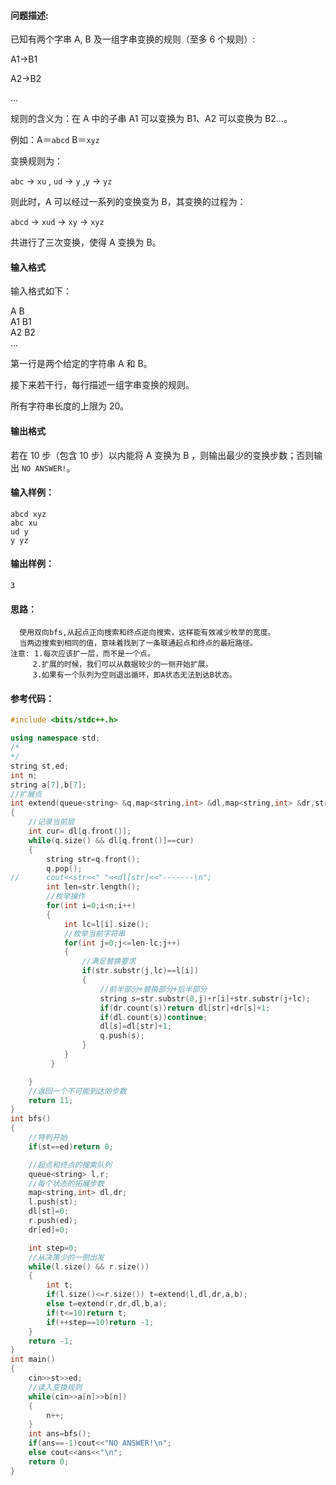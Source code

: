 #### 问题描述:
已知有两个字串 A, B 及一组字串变换的规则（至多 6 个规则）:

A1→B1

A2→B2

…

规则的含义为：在 A 中的子串 A1 可以变换为 B1、A2 可以变换为 B2…。

例如：A＝`abcd` B＝`xyz`

变换规则为：

`abc` → `xu` , `ud` → `y` ,`y` → `yz`

则此时，A 可以经过一系列的变换变为 B，其变换的过程为：

`abcd` → `xud` → `xy` → `xyz`

共进行了三次变换，使得 A 变换为 B。

#### 输入格式

输入格式如下：

A B  
A1 B1  
A2 B2  
…

第一行是两个给定的字符串 A 和 B。

接下来若干行，每行描述一组字串变换的规则。

所有字符串长度的上限为 20。

#### 输出格式

若在 10 步（包含 10 步）以内能将 A 变换为 B ，则输出最少的变换步数；否则输出 `NO ANSWER!`。

#### 输入样例：

```in
abcd xyz
abc xu
ud y
y yz
```

#### 输出样例：

```out
3
```

#### 思路：
```in
  使用双向bfs,从起点正向搜索和终点逆向搜索，这样能有效减少枚举的宽度。
  当两边搜索到相同的值，意味着找到了一条联通起点和终点的最短路径。
注意: 1.每次应该扩一层，而不是一个点。 
     2.扩展的时候，我们可以从数据较少的一侧开始扩展。
     3.如果有一个队列为空则退出循环，即A状态无法到达B状态。
```
#### 参考代码：
```c++
#include <bits/stdc++.h>

using namespace std;
/*
*/ 
string st,ed;
int n;
string a[7],b[7];
//扩展点 
int extend(queue<string> &q,map<string,int> &dl,map<string,int> &dr,string l[],string r[])
{
    //记录当前层
    int cur= dl[q.front()];
    while(q.size() && dl[q.front()]==cur)
    {
        string str=q.front();
        q.pop();
//      cout<<str<<" "<<dl[str]<<"-------\n";
        int len=str.length();
        //枚举操作 
        for(int i=0;i<n;i++)
        {
            int lc=l[i].size();
            //枚举当前字符串 
            for(int j=0;j<=len-lc;j++)
            {
                //满足替换要求 
                if(str.substr(j,lc)==l[i])
                {
                    //前半部分+替换部分+后半部分 
                    string s=str.substr(0,j)+r[i]+str.substr(j+lc);
                    if(dr.count(s))return dl[str]+dr[s]+1;
                    if(dl.count(s))continue;
                    dl[s]=dl[str]+1;
                    q.push(s);
                }
            } 
         } 

    }
    //返回一个不可能到达的步数 
    return 11;
}
int bfs()
{
    //特判开始 
    if(st==ed)return 0;

    //起点和终点的搜索队列 
    queue<string> l,r;
    //每个状态的拓展步数 
    map<string,int> dl,dr;
    l.push(st);
    dl[st]=0;
    r.push(ed);
    dr[ed]=0;

    int step=0;
    //从决策少的一侧出发 
    while(l.size() && r.size())
    {
        int t;
        if(l.size()<=r.size()) t=extend(l,dl,dr,a,b); 
        else t=extend(r,dr,dl,b,a); 
        if(t<=10)return t;
        if(++step==10)return -1;
    } 
    return -1; 
}
int main()
{
    cin>>st>>ed;
    //读入变换规则 
    while(cin>>a[n]>>b[n])
    {
        n++;
    }
    int ans=bfs();
    if(ans==-1)cout<<"NO ANSWER!\n";
    else cout<<ans<<"\n";
    return 0;
}
```
